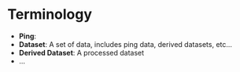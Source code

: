 # Terminology

* **Ping**: 
* **Dataset**: A set of data, includes ping data, derived datasets, etc...
* **Derived Dataset**: A processed dataset
* ...

